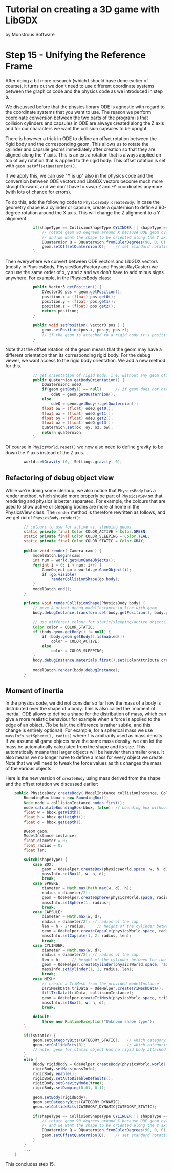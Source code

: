 # Tutorial on creating a 3D game with LibGDX
by Monstrous Software


# Step 15 - Unifying the Reference Frame

After doing a bit more research (which I should have done earlier of course), it turns out we don't need to use different coordinate systems between
the graphics code and the physics code as we introduced in step 5.

We discussed before that the physics library ODE is agnostic with regard to the coordinate systems that you want to use.  The reason we perform coordinate conversion 
between the two parts of the program is that collision cylinders and capsules in ODE are always created along the Z axis and for our characters we want the collision capsules
to be upright.

There is however a trick in ODE to define an offset rotation between the rigid body and the corresponding geom. This allows us to rotate the cylinder and capsule
geoms immediately after creation so that they are aligned along the Y axis. This is an extra rotation that is always applied on top of any rotation that is applied 
to the rigid body.  This offset rotation is set with `geom.setOffsetQuaternion()`.  

If we apply this, we can use "Y is up" also in the physics code and the conversion between ODE vectors and LibGDX vectors become much more straightforward, and we don't have 
to swap Z and -Y coordinates anymore (with lots of chance for errors).

To do this, add the following code to `PhysicsBody.createBody`. In case the geometry shape is a cylinder or capsule, create a quaternion
to define a 90-degree rotation around the X axis.  This will change the Z alignment to a Y alignment. 
```java
            if(shapeType == CollisionShapeType.CYLINDER || shapeType == CollisionShapeType.CAPSULE) {
                // rotate geom 90 degrees around X because ODE geom cylinders and capsules shapes are created using Z as long axis
                // and we want the shape to be oriented along the Y axis which is up.
                DQuaternion Q = DQuaternion.fromEulerDegrees(90, 0, 0);     // rotate 90 degrees around X
                geom.setOffsetQuaternion(Q);    // set standard rotation from rigid body to geom
            }
```
Then everywhere we convert between ODE vectors and LibGDX vectors (mostly in PhysicsBody, PhysicsBodyFactory and PhysicsRayCaster) 
we can use the same order of x, y and z and we don't have to add minus signs anywhere. For example, in the PhysicsBody class:
```java
            public Vector3 getPosition() {
                DVector3C pos = geom.getPosition();
                position.x = (float) pos.get0();
                position.y = (float) pos.get1();
                position.z = (float) pos.get2();
                return position;
            }
        
            public void setPosition( Vector3 pos ) {
                geom.setPosition(pos.x, pos.y, pos.z);
                // if the geom is attached to a rigid body it's position will also be changed
            }
```
Note that the offset rotation of the geom means that the geom may have a different orientation than its corresponding rigid body.
For the debug viewer, we want access to the rigid body orientation.  We add a new method for this.
```java
            // get orientation of rigid body, i.e. without any geom offset rotation
            public Quaternion getBodyOrientation() {
                DQuaternionC odeQ;
                if(geom.getBody() == null)      // if geom does not have a body attached, fall back to geom orientation
                    odeQ = geom.getQuaternion();
                else
                    odeQ = geom.getBody().getQuaternion();
                float ow = (float) odeQ.get0();
                float ox = (float) odeQ.get1();
                float oy = (float) odeQ.get2();
                float oz = (float) odeQ.get3();
                quaternion.set(ox, oy, oz, ow);
                return quaternion;
            }
```
Of course in `PhyicsWorld.reset()` we now also need to define gravity to be down the Y axis instead of the Z axis.
```java
        world.setGravity (0,  Settings.gravity, 0);
```

## Refactoring of debug object view

While we're doing some cleanup, we also notice that `PhysicsBody` has a render method, which should more properly be part of `PhysicsView` so that
rendering and physics is better separated.  For example, the colours that are used to show active or sleeping bodies are more at home in the PhysicsView class.
The `render` method is therefore rewritten as follows, and we get rid of `PhysicsBody.render()`:

```java   
        // colours to use for active vs. sleeping geoms
        static private final Color COLOR_ACTIVE = Color.GREEN;
        static private final Color COLOR_SLEEPING = Color.TEAL;
        static private final Color COLOR_STATIC = Color.GRAY;
        
        public void render( Camera cam ) {
            modelBatch.begin(cam);
            int num = world.getNumGameObjects();
            for(int i = 0; i < num; i++) {
                GameObject go = world.getGameObject(i);
                if (go.visible)
                    renderCollisionShape(go.body);
            }
            modelBatch.end();
        }
    
        private void renderCollisionShape(PhysicsBody body) {
            // move & orient debug modelInstance in line with geom
            body.debugInstance.transform.set(body.getPosition(), body.getBodyOrientation());
    
            // use different colour for static/sleeping/active objects and for active ones
            Color color = COLOR_STATIC;
            if (body.geom.getBody() != null) {
                if (body.geom.getBody().isEnabled())
                    color = COLOR_ACTIVE;
                else
                    color = COLOR_SLEEPING;
            }
            body.debugInstance.materials.first().set(ColorAttribute.createDiffuse(color));   // set material colour
    
            modelBatch.render(body.debugInstance);
        }
```

## Moment of inertia

In the physics code, we did not consider so far how the mass of a body is distributed over the shape of a body.  This is also called the 'moment of inertia'.
ODE allows to define a shape for the distribution of mass, which can give a more realistic behaviour for example when a force is applied to the edge of an object.
(To be fair, the difference is rather subtle, and this change is entirely optional).
For example, for a spherical mass we use `massInfo.setSphere(1, radius)` where 1 is arbitrarily used as mass density.  
If we assume all game objects have the same mass density, we can let the 
mass be automatically calculated from the shape and its size.  This automatically means that larger objects will be heavier than smaller ones. It also means
we no longer have to define a mass for every object we create.  Note that we will need to tweak the force values as this changes the mass of the various objects.

Here is the new version of `createBody` using mass derived from the shape and the offset rotation we discussed earlier:

```java
    public PhysicsBody createBody( ModelInstance collisionInstance, CollisionShapeType shapeType, boolean isStatic) {
        BoundingBox bbox = new BoundingBox();
        Node node = collisionInstance.nodes.first();
        node.calculateBoundingBox(bbox, false); // bounding box without the transform
        float w = bbox.getWidth();
        float h = bbox.getHeight();
        float d = bbox.getDepth();

        DGeom geom;
        ModelInstance instance;
        float diameter = 0;
        float radius = 0;
        float len;

        switch(shapeType) {
            case BOX:
                geom = OdeHelper.createBox(physicsWorld.space, w, h, d);
                massInfo.setBox(1, w, h, d);
                break;
            case SPHERE:
                diameter = Math.max(Math.max(w, d), h);
                radius = diameter/2f;
                geom = OdeHelper.createSphere(physicsWorld.space, radius);
                massInfo.setSphere(1, radius);
                break;
            case CAPSULE:
                diameter = Math.max(w, d);
                radius = diameter/2f; // radius of the cap
                len = h - 2*radius;     // height of the cylinder between the two end caps
                geom = OdeHelper.createCapsule(physicsWorld.space, radius, len);
                massInfo.setCapsule(1, 2, radius, len);
                break;
            case CYLINDER:
                diameter = Math.max(w, d);
                radius = diameter/2f; // radius of the cap
                len = h;     // height of the cylinder between the two end caps
                geom = OdeHelper.createCylinder(physicsWorld.space, radius, len);
                massInfo.setCylinder(1, 2, radius, len);
                break;
            case MESH:
                // create a TriMesh from the provided modelInstance
                DTriMeshData triData = OdeHelper.createTriMeshData();
                fillTriData(triData, collisionInstance);
                geom = OdeHelper.createTriMesh(physicsWorld.space, triData, null, null, null);
                massInfo.setBox(1, w, h, d);
                break;

            default:
                throw new RuntimeException("Unknown shape type");
        }

        if(isStatic) {
            geom.setCategoryBits(CATEGORY_STATIC);   // which category is this object?
            geom.setCollideBits(0);                  // which categories will it collide with?
            // note: geom for static object has no rigid body attached
        }
        else {
            DBody rigidBody = OdeHelper.createBody(physicsWorld.world);
            rigidBody.setMass(massInfo);
            rigidBody.enable();
            rigidBody.setAutoDisableDefaults();
            rigidBody.setGravityMode(true);
            rigidBody.setDamping(0.01, 0.1);

            geom.setBody(rigidBody);
            geom.setCategoryBits(CATEGORY_DYNAMIC);
            geom.setCollideBits(CATEGORY_DYNAMIC|CATEGORY_STATIC);

            if(shapeType == CollisionShapeType.CYLINDER || shapeType == CollisionShapeType.CAPSULE) {
                // rotate geom 90 degrees around X because ODE geom cylinders and capsules shapes are created using Z as long axis
                // and we want the shape to be oriented along the Y axis which is up.
                DQuaternion Q = DQuaternion.fromEulerDegrees(90, 0, 0);     // rotate 90 degrees around X
                geom.setOffsetQuaternion(Q);    // set standard rotation from rigid body to geom
            }
        }
        ...
    }
```

This concludes step 15.